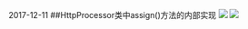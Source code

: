2017-12-11
##HttpProcessor类中assign()方法的内部实现
![](https://github.com/t734070824/tq.java/blob/master/tq.java.how_tomcat_work/src/main/java/_ex04/1.png?raw=true)
![](https://github.com/t734070824/tq.java/blob/master/tq.java.how_tomcat_work/src/main/java/_ex04/2.png?raw=true)

